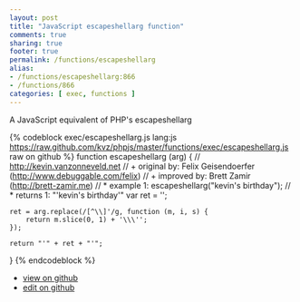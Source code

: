 ```yaml
---
layout: post
title: "JavaScript escapeshellarg function"
comments: true
sharing: true
footer: true
permalink: /functions/escapeshellarg
alias:
- /functions/escapeshellarg:866
- /functions/866
categories: [ exec, functions ]
---
```

A JavaScript equivalent of PHP's escapeshellarg
<!-- more -->
{% codeblock exec/escapeshellarg.js lang:js https://raw.github.com/kvz/phpjs/master/functions/exec/escapeshellarg.js raw on github %}
function escapeshellarg (arg) {
    // http://kevin.vanzonneveld.net
    // +   original by: Felix Geisendoerfer (http://www.debuggable.com/felix)
    // +   improved by: Brett Zamir (http://brett-zamir.me)
    // *     example 1: escapeshellarg("kevin's birthday");
    // *     returns 1: "'kevin\'s birthday'"
    var ret = '';

    ret = arg.replace(/[^\\]'/g, function (m, i, s) {
        return m.slice(0, 1) + '\\\'';
    });

    return "'" + ret + "'";
}
{% endcodeblock %}
<ul>
 <li><a href="https://github.com/kvz/phpjs/blob/master/functions/exec/escapeshellarg.js">view on github</a></li>
 <li><a href="https://github.com/kvz/phpjs/edit/master/functions/exec/escapeshellarg.js">edit on github</a></li>
</ul>
